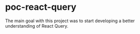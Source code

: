 # poc-react-query

The main goal with this project was to start developing a better understanding of React Query.

